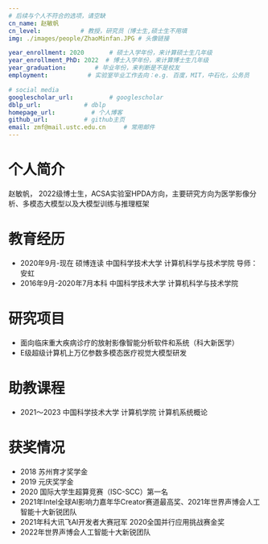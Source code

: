 ```yaml
---
# 后续与个人不符合的选项，请空缺
cn_name: 赵敏帆
cn_level:           # 教授，研究员（博士生,硕士生不用填
img: ./images/people/ZhaoMinfan.JPG # 头像链接

year_enrollment: 2020       # 硕士入学年份，来计算硕士生几年级
year_enrollment_PhD: 2022  # 博士入学年份，来计算博士生几年级
year_graduation:        # 毕业年份，来判断是不是校友
employment:           # 实验室毕业工作去向：e.g. 百度，MIT，中石化，公务员

# social media
googlescholar_url:          # googlescholar
dblp_url:            # dblp
homepage_url:          # 个人博客
github_url:          # github主页
email: zmf@mail.ustc.edu.cn     # 常用邮件
---
```


# 个人简介

赵敏帆， 2022级博士生，ACSA实验室HPDA方向，主要研究方向为医学影像分析、多模态大模型以及大模型训练与推理框架

# 教育经历

* 2020年9月-现在 硕博连读 中国科学技术大学 计算机科学与技术学院 导师：安虹
* 2016年9月-2020年7月本科 中国科学技术大学 计算机科学与技术学院

# 研究项目

* 面向临床重大疾病诊疗的放射影像智能分析软件和系统（科大新医学）
* E级超级计算机上万亿参数多模态医疗视觉大模型研发

# 助教课程

* 2021～2023 中国科学技术大学 计算机学院 计算机系统概论

# 获奖情况

* 2018 苏州育才奖学金
* 2019 元庆奖学金
* 2020 国际大学生超算竞赛（ISC-SCC）第一名
* 2021年Intel全球AI影响力嘉年华Creator赛道最高奖、2021年世界声博会人工智能十大新锐团队
* 2021年科大讯飞AI开发者大赛冠军 2020全国并行应用挑战赛金奖
* 2022年世界声博会人工智能十大新锐团队
